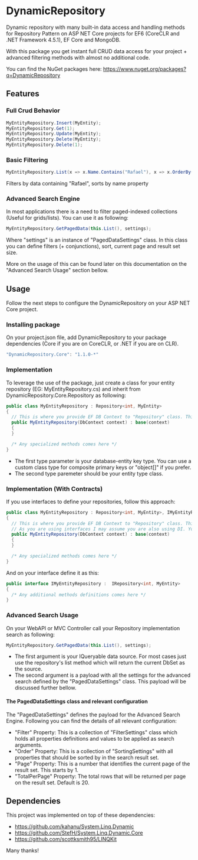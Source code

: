 # DynamicRepository

Dynamic repository with many built-in data access and handling methods for Repository Pattern on ASP NET Core projects for EF6 (CoreCLR and .NET Framework 4.5.1), EF Core and MongoDB. 

With this package you get instant full CRUD data access for your project + advanced filtering methods with almost no additional code.

You can find the NuGet packages here: https://www.nuget.org/packages?q=DynamicRepository

## Features

### Full Crud Behavior

```cs
MyEntityRepository.Insert(MyEntity);
MyEntityRepository.Get(1);
MyEntityRepository.Update(MyEntity);
MyEntityRepository.Delete(MyEntity);
MyEntityRepository.Delete(1);
```

### Basic Filtering

```cs
MyEntityRepository.List(x => x.Name.Contains("Rafael"), x => x.OrderBy(y => y.Name));
```

Filters by data containing "Rafael", sorts by name property

### Advanced Search Engine

In most applications there is a need to filter paged-indexed collections (Useful for grids/lists). You can use it as following:

```cs
MyEntityRepository.GetPagedData(this.List(), settings);
```

Where "settings" is an instance of "PagedDataSettings" class. In this class you can define filters (+ conjunctions), sort, current page and result set size.

More on the usage of this can be found later on this documentation on the "Advanced Search Usage" section bellow.

## Usage

Follow the next steps to configure the DynamicRepository on your ASP NET Core project.

### Installing package

On your project.json file, add DynamicRepository to your package dependencies (Core if you are on CoreCLR, or .NET if you are on CLR).

```cs
"DynamicRepository.Core": "1.1.0-*"
```

### Implementation

To leverage the use of the package, just create a class for your entity repository (EG: MyEntityRepository.cs) and inherit from DynamicRepository.Core.Repository as following:

```cs
public class MyEntityRepository : Repository<int, MyEntity>
{
  // This is where you provide EF DB Context to "Repository" class. This should be your custom EF context. 
  public MyEntityRepository(DbContext context) : base(context)
  {
  }

  /* Any specialized methods comes here */
}
```

* The first type parameter is your database-entity key type. You can use a custom class type for composite primary keys or "object[]" if you prefer.
* The second type paremeter should be your entity type class.

### Implementation (With Contracts)

If you use interfaces to define your repositories, follow this approach:

```cs
public class MyEntityRepository : Repository<int, MyEntity>, IMyEntityRepository
{
  // This is where you provide EF DB Context to "Repository" class. This should be your custom EF context.
  // As you are using interfaces I may assume you are also using DI. You can set DbContext to be inject through DI.
  public MyEntityRepository(DbContext context) : base(context)
  {
  }

  /* Any specialized methods comes here */
}
```

And on your interface define it as this:

```cs
public interface IMyEntityRepository :  IRepository<int, MyEntity>
{
  /* Any additional methods definitions comes here */
}
```

### Advanced Search Usage

On your WebAPI or MVC Controller call your Repository implementation search as following:

```cs
MyEntityRepository.GetPagedData(this.List(), settings);
```

* The first argument is your IQueryable data source. For most cases just use the repository's list method which will return the current DbSet as the source.
* The second argument is a payload with all the settings for the advanced search defined by the "PagedDataSettings" class. This payload will be discussed further bellow.

#### The PagedDataSettings class and relevant configuration

The "PagedDataSettings" defines the payload for the Advanced Search Engine. Following you can find the details of all relevant configuration:

* "Filter" Property: This is a collection of "FilterSettings" class which holds all properties definitions and values to be applied as search arguments.
* "Order" Property: This is a collection of "SortingSettings" with all properties that should be sorted by in the search result set.
* "Page" Property: This is a number that identifies the current page of the result set. This starts by 1.
* "TotalPerPage" Property: The total rows that will be returned per page on the result set. Default is 20.

## Dependencies

This project was implemented on top of these dependencies:

* https://github.com/kahanu/System.Linq.Dynamic
* https://github.com/StefH/System.Linq.Dynamic.Core
* https://github.com/scottksmith95/LINQKit

Many thanks!
